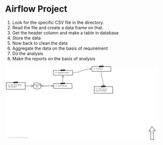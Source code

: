 # Airflow Project


1. Look for the specific CSV file in the directory.
2. Read the file and create a data frame on that.
3. Get the header column and make a table in database
4. Store the data
5. Now back to clean the data
6. Aggregate the data on the basis of requirement
7. Do the analysis
8. Make the reports on the basis of analysis


![description_if_image_fails_to_load](dags/airflowImg.jpg)